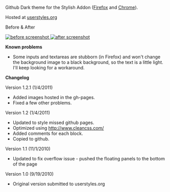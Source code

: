 Github Dark theme for the Stylish Addon ([Firefox][1] and [Chrome][2]).

Hosted at [userstyles.org][3]

Before & After

 [ ![before screenshot][4] ][5] [ ![after screenshot][6] ][7]

**Known problems**

* Some inputs and textareas are stubborn (in Firefox) and won't change the background image to a black background, so the text is a little light. I'll keep looking for a workaround.

**Changelog**

Version 1.2.1 (1/4/2011)

* Added images hosted in the gh-pages.
* Fixed a few other problems.

Version 1.2 (1/4/2011)

* Updated to style missed github pages.
* Optimized using http://www.cleancss.com/
* Added comments for each block.
* Copied to github.

Version 1.1 (11/1/2010)

* Updated to fix overflow issue - pushed the floating panels to the bottom of the page

Version 1.0 (9/19/2010)

* Original version submitted to userstyles.org


  [1]: https://addons.mozilla.org/en-US/firefox/addon/2108/
  [2]: https://chrome.google.com/extensions/detail/fjnbnpbmkenffdnngjfgmeleoegfcffe
  [3]: http://userstyles.org/styles/37035
  [4]: http://mottie.github.com/Github-Dark/images/before_th.jpg
  [5]: http://mottie.github.com/Github-Dark/images/before.jpg
  [6]: http://mottie.github.com/Github-Dark/images/after_th.jpg
  [7]: http://mottie.github.com/Github-Dark/images/after.jpg
